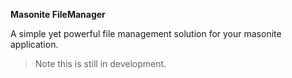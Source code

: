 **Masonite FileManager**

A simple yet powerful file management solution for your masonite application.

> Note this is still in development.
